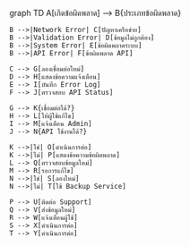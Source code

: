 graph TD
    A[เกิดข้อผิดพลาด] --> B{ประเภทข้อผิดพลาด}
    
    B -->|Network Error| C[ปัญหาเครือข่าย]
    B -->|Validation Error| D[ข้อมูลไม่ถูกต้อง]
    B -->|System Error| E[ข้อผิดพลาดระบบ]
    B -->|API Error| F[ข้อผิดพลาด API]
    
    C --> G[ลองเชื่อมต่อใหม่]
    D --> H[แสดงข้อความแจ้งเตือน]
    E --> I[บันทึก Error Log]
    F --> J[ตรวจสอบ API Status]
    
    G --> K{เชื่อมต่อได้?}
    H --> L[ให้ผู้ใช้แก้ไข]
    I --> M[แจ้งเตือน Admin]
    J --> N{API ใช้งานได้?}
    
    K -->|ใช่| O[ดำเนินการต่อ]
    K -->|ไม่| P[แสดงข้อความข้อผิดพลาด]
    L --> Q[ตรวจสอบข้อมูลใหม่]
    M --> R[รอการแก้ไข]
    N -->|ใช่| S[ลองใหม่]
    N -->|ไม่| T[ใช้ Backup Service]
    
    P --> U[ติดต่อ Support]
    Q --> V[ส่งข้อมูลใหม่]
    R --> W[แจ้งเตือนผู้ใช้]
    S --> X[ดำเนินการต่อ]
    T --> Y[ดำเนินการต่อ]